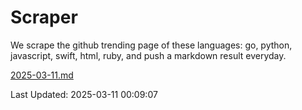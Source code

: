# Scraper

We scrape the github trending page of these languages: go, python, javascript, swift, html, ruby, and push a markdown result everyday.

[2025-03-11.md](https://github.com/henson/Scraper/blob/master/2025-03-11.md)

Last Updated: 2025-03-11 00:09:07
